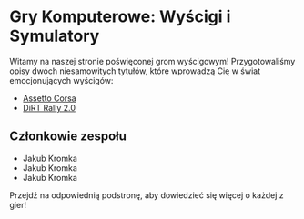 # Gry Komputerowe: Wyścigi i Symulatory

Witamy na naszej stronie poświęconej grom wyścigowym! Przygotowaliśmy opisy dwóch niesamowitych tytułów, które wprowadzą Cię w świat emocjonujących wyścigów:
- [Assetto Corsa](game1.md)
- [DiRT Rally 2.0](game2.md)

## Członkowie zespołu
- Jakub Kromka
- Jakub Kromka
- Jakub Kromka

Przejdź na odpowiednią podstronę, aby dowiedzieć się więcej o każdej z gier!
